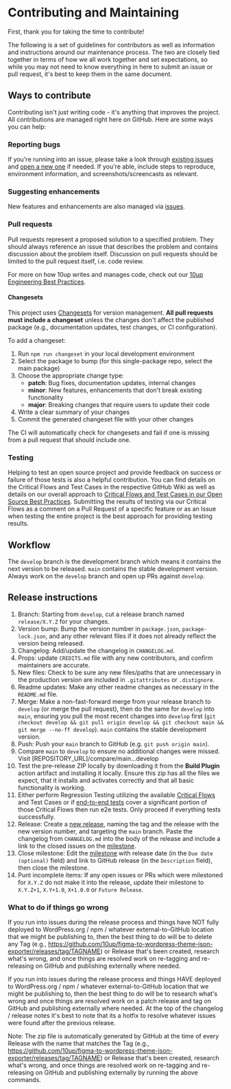 # Contributing and Maintaining

First, thank you for taking the time to contribute!

The following is a set of guidelines for contributors as well as information and instructions around our maintenance process.  The two are closely tied together in terms of how we all work together and set expectations, so while you may not need to know everything in here to submit an issue or pull request, it's best to keep them in the same document.

## Ways to contribute

Contributing isn't just writing code - it's anything that improves the project.  All contributions are managed right here on GitHub.  Here are some ways you can help:

### Reporting bugs

If you're running into an issue, please take a look through [existing issues](https://github.com/10up/figma-to-wordpress-theme-json-exporter/issues) and [open a new one](https://github.com/10up/figma-to-wordpress-theme-json-exporter/issues/new) if needed.  If you're able, include steps to reproduce, environment information, and screenshots/screencasts as relevant.

### Suggesting enhancements

New features and enhancements are also managed via [issues](https://github.com/10up/figma-to-wordpress-theme-json-exporter/issues).

### Pull requests

Pull requests represent a proposed solution to a specified problem.  They should always reference an issue that describes the problem and contains discussion about the problem itself.  Discussion on pull requests should be limited to the pull request itself, i.e. code review.

For more on how 10up writes and manages code, check out our [10up Engineering Best Practices](https://10up.github.io/Engineering-Best-Practices/).

#### Changesets

This project uses [Changesets](https://github.com/changesets/changesets) for version management. **All pull requests must include a changeset** unless the changes don't affect the published package (e.g., documentation updates, test changes, or CI configuration).

To add a changeset:

1. Run `npm run changeset` in your local development environment
2. Select the package to bump (for this single-package repo, select the main package)
3. Choose the appropriate change type:
   - **patch**: Bug fixes, documentation updates, internal changes
   - **minor**: New features, enhancements that don't break existing functionality
   - **major**: Breaking changes that require users to update their code
4. Write a clear summary of your changes
5. Commit the generated changeset file with your other changes

The CI will automatically check for changesets and fail if one is missing from a pull request that should include one.

### Testing

Helping to test an open source project and provide feedback on success or failure of those tests is also a helpful contribution.  You can find details on the Critical Flows and Test Cases in the respective GitHub Wiki as well as details on our overall approach to [Critical Flows and Test Cases in our Open Source Best Practices](https://10up.github.io/Open-Source-Best-Practices/testing/#critial-flows).  Submitting the results of testing via our Critical Flows as a comment on a Pull Request of a specific feature or as an Issue when testing the entire project is the best approach for providing testing results.

## Workflow

The `develop` branch is the development branch which means it contains the next version to be released.  `main` contains the stable development version.  Always work on the `develop` branch and open up PRs against `develop`.

## Release instructions

1. Branch: Starting from `develop`, cut a release branch named `release/X.Y.Z` for your changes.
2. Version bump: Bump the version number in `package.json`, `package-lock.json`, and any other relevant files if it does not already reflect the version being released.
3. Changelog: Add/update the changelog in `CHANGELOG.md`.
4. Props: update `CREDITS.md` file with any new contributors, and confirm maintainers are accurate.
5. New files: Check to be sure any new files/paths that are unnecessary in the production version are included in `.gitattributes` or `.distignore`.
6. Readme updates: Make any other readme changes as necessary in the `README.md` file.
7. Merge: Make a non-fast-forward merge from your release branch to `develop` (or merge the pull request), then do the same for `develop` into `main`, ensuring you pull the most recent changes into `develop` first (`git checkout develop && git pull origin develop && git checkout main && git merge --no-ff develop`). `main` contains the stable development version.
8. Push: Push your `main` branch to GitHub (e.g. `git push origin main`).
9. Compare `main` to `develop` to ensure no additional changes were missed. Visit [REPOSITORY_URL]/compare/main...develop
10. Test the pre-release ZIP locally by downloading it from the **Build Plugin** action artifact and installing it locally.  Ensure this zip has all the files we expect, that it installs and activates correctly and that all basic functionality is working.
11. Either perform Regression Testing utilizing the available [Critical Flows](https://10up.github.io/Open-Source-Best-Practices/testing/#critical-flows) and Test Cases or if [end-to-end tests](https://10up.github.io/Open-Source-Best-Practices/testing/#e2e-testing) cover a significant portion of those Critical Flows then run e2e tests.  Only proceed if everything tests successfully.
12. Release: Create a [new release](https://github.com/10up/figma-to-wordpress-theme-json-exporter/releases/new), naming the tag and the release with the new version number, and targeting the `main` branch. Paste the changelog from `CHANGELOG.md` into the body of the release and include a link to the closed issues on the [milestone](https://github.com/10up/figma-to-wordpress-theme-json-exporter/milestone/#?closed=1).
13. Close milestone: Edit the [milestone](https://github.com/10up/figma-to-wordpress-theme-json-exporter/milestone/#) with release date (in the `Due date (optional)` field) and link to GitHub release (in the `Description` field), then close the milestone.
14. Punt incomplete items: If any open issues or PRs which were milestoned for `X.Y.Z` do not make it into the release, update their milestone to `X.Y.Z+1`, `X.Y+1.0`, `X+1.0.0` or `Future Release`.

### What to do if things go wrong

If you run into issues during the release process and things have NOT fully deployed to WordPress.org / npm / whatever external-to-GitHub location that we might be publishing to, then the best thing to do will be to delete any Tag (e.g., https://github.com/10up/figma-to-wordpress-theme-json-exporter/releases/tag/TAGNAME) or Release that's been created, research what's wrong, and once things are resolved work on re-tagging and re-releasing on GitHub and publishing externally where needed.

If you run into issues during the release process and things HAVE deployed to WordPress.org / npm / whatever external-to-GitHub location that we might be publishing to, then the best thing to do will be to research what's wrong and once things are resolved work on a patch release and tag on GitHub and publishing externally where needed.  At the top of the changelog / release notes it's best to note that its a hotfix to resolve whatever issues were found after the previous release.

Note: The zip file is automatically generated by GitHub at the time of every Release with the name that matches the Tag (e.g., https://github.com/10up/figma-to-wordpress-theme-json-exporter/releases/tag/TAGNAME) or Release that's been created, research what's wrong, and once things are resolved work on re-tagging and re-releasing on GitHub and publishing externally by running the above commands.
